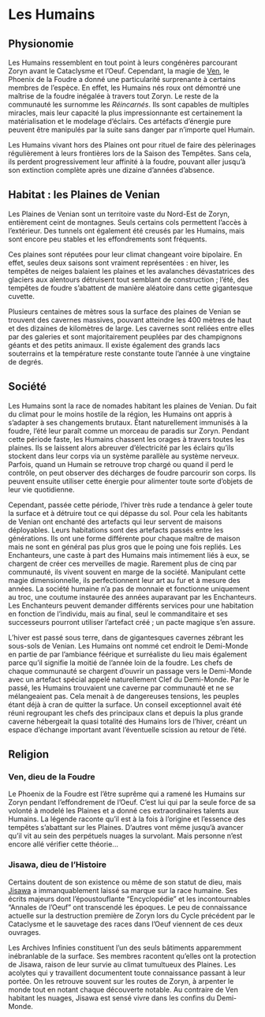# Les Humains

## Physionomie

Les Humains ressemblent en tout point à leurs congénères parcourant Zoryn avant le Cataclysme et l’Oeuf. Cependant, la magie de [Ven](../../Pantheon/Phoenix.md#ven-phoenix-de-la-foudre), le Phoenix de la Foudre a donné une particularité surprenante à certains membres de l’espèce. En effet, les Humains nés roux ont démontré une maîtrise de la foudre inégalée à travers tout Zoryn. Le reste de la communauté les surnomme les *Réincarnés*. Ils sont capables de multiples miracles, mais leur capacité la plus impressionnante est certainement la matérialisation et le modelage d’éclairs. Ces artéfacts d’énergie pure peuvent être manipulés par la suite sans danger par n’importe quel Humain.

Les Humains vivant hors des Plaines ont pour rituel de faire des pèlerinages régulièrement à leurs frontières lors de la Saison des Tempêtes. Sans cela, ils perdent progressivement leur affinité à la foudre, pouvant aller jusqu’à son extinction complète après une dizaine d’années d’absence.

## Habitat : les Plaines de Venian

Les Plaines de Venian sont un territoire vaste du Nord-Est de Zoryn, entièrement ceint de montagnes. Seuls certains cols permettent l’accès à l’extérieur. Des tunnels ont également été creusés par les Humains, mais sont encore peu stables et les effondrements sont fréquents. 

Ces plaines sont réputées pour leur climat changeant voire bipolaire. En effet, seules deux saisons sont vraiment représentées : en hiver, les tempêtes de neiges balaient les plaines et les avalanches dévastatrices des glaciers aux alentours détruisent tout semblant de construction ; l’été, des tempêtes de foudre s’abattent de manière aléatoire dans cette gigantesque cuvette. 

Plusieurs centaines de mètres sous la surface des plaines de Venian se trouvent des cavernes massives, pouvant atteindre les 400 mètres de haut et des dizaines de kilomètres de large. Les cavernes sont reliées entre elles par des galeries et sont majoritairement peuplées par des champignons géants et des petits animaux. Il existe également des grands lacs souterrains et la température reste constante toute l’année à une vingtaine de degrés.

## Société

Les Humains sont la race de nomades habitant les plaines de Venian. Du fait du climat pour le moins hostile de la région, les Humains ont appris à s’adapter à ses changements brutaux. Étant naturellement immunisés à la foudre, l’été leur paraît comme un morceau de paradis sur Zoryn. Pendant cette période faste, les Humains chassent les orages à travers toutes les plaines. Ils se laissent alors abreuver d’électricité par les éclairs qu’ils stockent dans leur corps via un système parallèle au système nerveux. Parfois, quand un Humain se retrouve trop chargé ou quand il perd le contrôle, on peut observer des décharges de foudre parcourir son corps. Ils peuvent ensuite utiliser cette énergie pour alimenter toute sorte d’objets de leur vie quotidienne. 

Cependant, passée cette période, l’hiver très rude a tendance à geler toute la surface et à détruire tout ce qui dépasse du sol. Pour cela les habitants de Venian ont enchanté des artefacts qui leur servent de maisons déployables. Leurs habitations sont des artefacts passés entre les générations. Ils ont une forme différente pour chaque maître de maison mais ne sont en général pas plus gros que le poing une fois repliés. Les Enchanteurs, une caste à part des Humains mais intimement liés à eux, se chargent de créer ces merveilles de magie. Rarement plus de cinq par communauté, ils vivent souvent en marge de la société. Manipulant cette magie dimensionnelle, ils perfectionnent leur art au fur et à mesure des années. La société humaine n’a pas de monnaie et fonctionne uniquement au troc, une coutume instaurée des années auparavant par les Enchanteurs. Les Enchanteurs peuvent demander différents services pour une habitation en fonction de l’individu, mais au final, seul le commanditaire et ses successeurs pourront utiliser l’artefact créé ; un pacte magique s’en assure.

L’hiver est passé sous terre, dans de gigantesques cavernes zébrant les sous-sols de Venian. Les Humains ont nommé cet endroit le Demi-Monde en partie de par l’ambiance féérique et surréaliste du lieu mais également parce qu’il signifie la moitié de l’année loin de la foudre. Les chefs de chaque communauté se chargent d’ouvrir un passage vers le Demi-Monde avec un artefact spécial appelé naturellement Clef du Demi-Monde. Par le passé, les Humains trouvaient une caverne par communauté et ne se mélangeaient pas. Cela menait à de dangereuses tensions, les peuples étant déjà à cran de quitter la surface. Un conseil exceptionnel avait été réuni regroupant les chefs des principaux clans et depuis la plus grande caverne hébergeait la quasi totalité des Humains lors de l’hiver, créant un espace d’échange important avant l’éventuelle scission au retour de l’été.

## Religion

### Ven, dieu de la Foudre

Le Phoenix de la Foudre est l’être suprême qui a ramené les Humains sur Zoryn pendant l’effondrement de l’Oeuf. C’est lui qui par la seule force de sa volonté à modelé les Plaines et a donné ces extraordinaires talents aux Humains. La légende raconte qu’il est à la fois à l’origine et l’essence des tempêtes s’abattant sur les Plaines. D’autres vont même jusqu’à avancer qu’il vit au sein des perpétuels nuages la survolant. Mais personne n’est encore allé vérifier cette théorie...

### Jisawa, dieu de l’Histoire

Certains doutent de son existence ou même de son statut de dieu, mais [Jisawa](../../Pantheon/Compagnons.md#jisawa-patron-de-tous-les-historiens-et-archivistes-ami-de-ven) a immanquablement laissé sa marque sur la race humaine. Ses écrits majeurs dont l’époustouflante “Encyclopédie” et les incontournables “Annales de l’Oeuf” ont transcendé les époques. Le peu de connaissance actuelle sur la destruction première de Zoryn lors du Cycle précédent par le Cataclysme et le sauvetage des races dans l’Oeuf viennent de ces deux ouvrages.

Les Archives Infinies constituent l’un des seuls bâtiments apparemment inébranlable de la surface. Ses membres racontent qu’elles ont la protection de Jisawa, raison de leur survie au climat tumultueux des Plaines. Les acolytes qui y travaillent documentent toute connaissance passant à leur portée. On les retrouve souvent sur les routes de Zoryn, à arpenter le monde tout en notant chaque découverte notable. Au contraire de Ven habitant les nuages, Jisawa est sensé vivre dans les confins du Demi-Monde.

